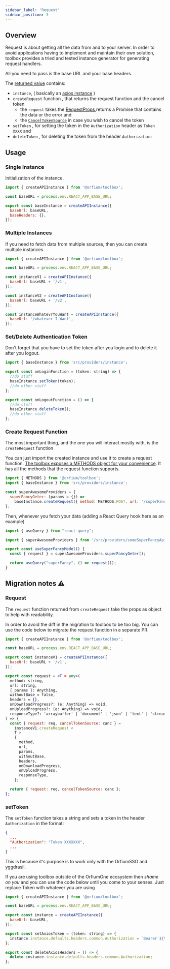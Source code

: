 ```yaml
---
sidebar_label: 'Request'
sidebar_position: 3
---
```


## Overview

Request is about getting all the data from and to your server. In order to avoid applications having to implement and
maintain their own solution, toolbox provides a tried and tested instance generator for generating request handlers.

All you need to pass is the base URL and your base headers.

The [returned value](/docs/api/modules#createapiinstancetype) contains:

- `instance`, ( basically an [axios instance](/docs/api/interfaces/AxiosInstance) )
- `createRequest` function , that returns the request function and the cancel token
  - the `request` takes the [RequestProps](/docs/api/modules#requestprops),returns a Promise that contains the data or the error and
  - the [`CancelTokenSource`](/docs/api/interfaces/CancelTokenSource) in case you wish to cancel the token
- `setToken` , for setting the token in the `Authorization` header as `Token XXXX` and
- `deleteToken` , for deleting the token from the header `Authorization`

## Usage

### Single Instance

Initialization of the instance.

```jsx title="/src/providers/instance.tsx"
import { createAPIInstance } from '@orfium/toolbox';

const baseURL = process.env.REACT_APP_BASE_URL;

export const baseInstance = createAPIInstance({
  baseUrl: baseURL,
  baseHeaders: {},
});
```

### Multiple Instances

If you need to fetch data from multiple sources, then you can create multiple instances.

```jsx title="/src/providers/instance.tsx"
import { createAPIInstance } from '@orfium/toolbox';

const baseURL = process.env.REACT_APP_BASE_URL;

const instanceV1 = createAPIInstance({
  baseUrl: baseURL + '/v1',
});

const instanceV2 = createAPIInstance({
  baseUrl: baseURL + '/v2',
});

const instanceWhatevrYouWant = createAPIInstance({
  baseUrl: '/whatever-I-Want',
});
```

### Set/Delete Authentication Token

Don't forget that you have to set the token after you login and to delete it after you logout.

```jsx title="/src/models/user.tsx"
import { baseInstance } from 'src/providers/instance';

export const onLoginFunction = (token: string) => {
  //do stuff
  baseInstance.setToken(token);
  //do other stuff
};

export const onLogoutFunction = () => {
  //do stuff
  baseInstance.deleteToken();
  //do other stuff
};
```

### Create Request Function

The most important thing, and the one you will interact mostly with, is the `createRequest` function

You can just import the created instance and use it to create a request function. [The toolbox exposes a METHODS object for your convenience](/docs/api/modules#methods). It has all the methods that
the request function supports.

```jsx title="/src/providers/someSuperFancyApiCall.tsx"
import { METHODS } from '@orfium/toolbox';
import { baseInstance } from 'src/providers/instance';

const superAwesomeProviders = {
  superFancyGeter: (params = {}) =>
    baseInstance.createRequest({ method: METHODS.POST, url: '/superFanctyGet/' }),
};
```

Then, whenever you fetch your data (adding a React Query hook here as an example)

```jsx title="/src/model/superFancyModel.tsx"
import { useQuery } from "react-query";

import { superAwesomeProviders } from '/src/providers/someSuperFancyApiCall';

export const useSuperFancyModel() {
  const { request } = superAwesomeProviders.superFancyGeter();

  return useQuery("superFancy", () => request());
}
```

## Migration notes :warning:

### Request

The `request` function returned from `createRequest` take the props as object to help with readability.

In order to avoid the diff in the migration to toolbox to be too big. You can use the code below to migrate the request function in a separate PR.

```jsx title="/src/providers/instance.tsx"
import { createAPIInstance } from '@orfium/toolbox';

const baseURL = process.env.REACT_APP_BASE_URL;

export const instanceV1 = createAPIInstance({
  baseUrl: baseURL + '/v1',
});

export const request = <T = any>(
  method: string,
  url: string,
  { params }: Anything,
  withoutBase = false,
  headers = {},
  onDownloadProgress?: (e: Anything) => void,
  onUploadProgress?: (e: Anything) => void,
  responseType?: 'arraybuffer' | 'document' | 'json' | 'text' | 'stream'
) => {
  const { request: req, cancelTokenSource: canc } =
    instanceV1.createRequest <
    T >
    {
      method,
      url,
      params,
      withoutBase,
      headers,
      onDownloadProgress,
      onUploadProgress,
      responseType,
    };

  return { request: req, cancelTokenSource: canc };
};
```

### setToken

The `setToken` function takes a string and sets a token in the header `Authorization` in the format:

```json
{
  ...
  "Authorization": "Token XXXXXXX",
  ...
}
```

This is because it's purpose is to work only with the OrfiumSSO and yggdrasil.

If you are using toolbox outside of the OrfiumOne ecosystem then _shame on you_ and
you can use the code below until you come to your senses. Just replace Token with whatever you are using

```jsx title="/src/providers/instance.tsx"
import { createAPIInstance } from '@orfium/toolbox';

const baseURL = process.env.REACT_APP_BASE_URL;

export const instance = createAPIInstance({
  baseUrl: baseURL,
});

export const setAxiosToken = (token: string) => {
  instance.instance.defaults.headers.common.Authorization = `Bearer ${token}`;
};

export const deleteAxiosHeaders = () => {
  delete instance.instance.defaults.headers.common.Authorization;
};
```
